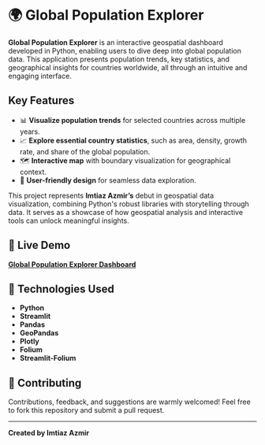 # 🌍 Global Population Explorer  

**Global Population Explorer** is an interactive geospatial dashboard developed in Python, enabling users to dive deep into global population data. This application presents population trends, key statistics, and geographical insights for countries worldwide, all through an intuitive and engaging interface.  

## Key Features
- 📊 **Visualize population trends** for selected countries across multiple years.  
- 📈 **Explore essential country statistics**, such as area, density, growth rate, and share of the global population.  
- 🗺️ **Interactive map** with boundary visualization for geographical context.  
- 🎨 **User-friendly design** for seamless data exploration.  

This project represents **Imtiaz Azmir’s** debut in geospatial data visualization, combining Python's robust libraries with storytelling through data. It serves as a showcase of how geospatial analysis and interactive tools can unlock meaningful insights.  

## 🔗 Live Demo  
**[Global Population Explorer Dashboard]([https://](https://geospatial-dashboard-19208057.streamlit.app/))** 
  

## 📂 Technologies Used  
- **Python**  
- **Streamlit**  
- **Pandas**  
- **GeoPandas**  
- **Plotly**  
- **Folium**  
- **Streamlit-Folium**  

## 🤝 Contributing  
Contributions, feedback, and suggestions are warmly welcomed! Feel free to fork this repository and submit a pull request.  

---

**Created by Imtiaz Azmir**  
